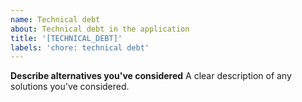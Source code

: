 ```yaml
---
name: Technical debt
about: Technical debt in the application
title: '[TECHNICAL_DEBT]'
labels: 'chore: technical debt'
---
```


**Describe alternatives you've considered**
A clear description of any solutions you've considered.
